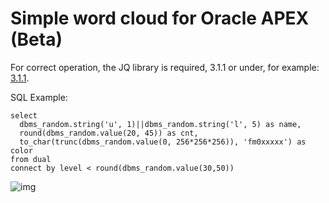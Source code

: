 # Simple word cloud for Oracle APEX (Beta)

For correct operation, the JQ library is required, 3.1.1 or under, for example: [3.1.1](https://ajax.googleapis.com/ajax/libs/jquery/3.1.1/jquery.min.js).

SQL Example:

```
select 
  dbms_random.string('u', 1)||dbms_random.string('l', 5) as name,
  round(dbms_random.value(20, 45)) as cnt,
  to_char(trunc(dbms_random.value(0, 256*256*256)), 'fm0xxxxx') as color
from dual
connect by level < round(dbms_random.value(30,50))
```

![img](/Jekeam/work_cloud_oracle_apex/blob/master/screenshot.png)
